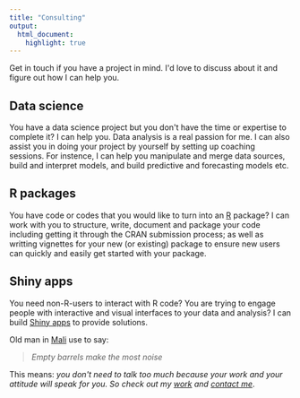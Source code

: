```yaml
---
title: "Consulting"
output: 
  html_document: 
    highlight: true
---
```


Get in touch if you have a project in mind. I'd love to discuss about it and figure out how I can help you.

## Data science

You have a data science project but you don't have the time or expertise to complete it? I can help you.
Data analysis is a real passion for me. I can also assist you in doing your project by yourself by setting up coaching sessions. For instence, I can help you manipulate and merge data sources, build and interpret models, and build predictive and forecasting models etc.

## R packages

You have code or codes that you would like to turn into an [R](https://www.r-project.org/) package? I can work with you to structure, write, document and package your code including getting it through the CRAN submission process; as well as writting vignettes for your new (or existing) package to ensure new users can quickly and easily get started with your package.

## Shiny apps

You need non-R-users to interact with R code? You are trying to engage people with interactive and visual interfaces to your data and analysis? I can build [Shiny apps](https://shiny.rstudio.com/) to provide solutions.

Old man in [Mali](https://en.wikipedia.org/wiki/Mali) use to say:

> *Empty barrels make the most noise*

This means: *you don't need to talk too much because your work and your attitude will speak for you. So check out my [work](https://ngsanogo.com/projects) and [contact me](https://ngsanogo.com/contact)*.

